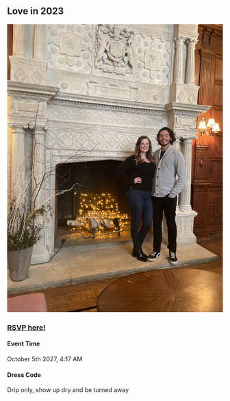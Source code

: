 ## Love in 2023
![join us on our wedding day!](./IMG3976.jpg)

### [RSVP here!](https://forms.gle/hNkwiKGMP4xsbfxCA)


#### Event Time
October 5th 2027, 4:17 AM

#### Dress Code
Drip only, show up dry and be turned away

